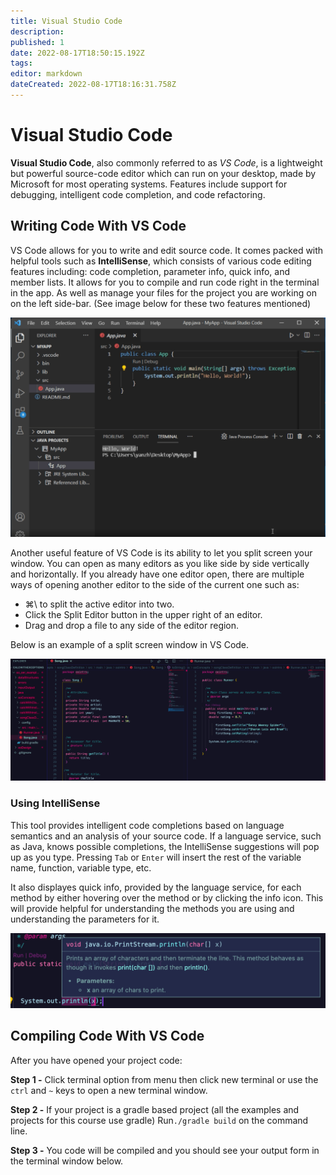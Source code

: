 ```yaml
---
title: Visual Studio Code
description: 
published: 1
date: 2022-08-17T18:50:15.192Z
tags: 
editor: markdown
dateCreated: 2022-08-17T18:16:31.758Z
---
```


# Visual Studio Code

**Visual Studio Code**, also commonly referred to as *VS Code*, is a lightweight but powerful source-code editor which can run on your desktop, made by Microsoft for most operating systems. Features include support for debugging, intelligent code completion, and code refactoring.

## Writing Code With VS Code
VS Code allows for you to write and edit source code. It comes packed with helpful tools such as **IntelliSense**, which consists of various code editing features including: code completion, parameter info, quick info, and member lists. It allows for you to compile and run code right in the terminal in the app. As well as manage your files for the project you are working on on the left side-bar. (See image below for these two features mentioned)

![code snippet in Virtual Studio Code of a hello world program.](/images/javavscode.png)

Another useful feature of VS Code is its ability to let you split screen your window. You can open as many editors as you like side by side vertically and horizontally. If you already have one editor open, there are multiple ways of opening another editor to the side of the current one such as:

- ⌘\ to split the active editor into two.
- Click the Split Editor button in the upper right of an editor.
- Drag and drop a file to any side of the editor region.

Below is an example of a split screen window in VS Code.

![split screen feature in Virtual Studio Code showing the Song class on one side and the Runner class on another.](/spliscreenvscode.png)

### Using IntelliSense
This tool provides intelligent code completions based on language semantics and an analysis of your source code. If a language service, such as Java, knows possible completions, the IntelliSense suggestions will pop up as you type. Pressing `Tab` or `Enter` will insert the rest of the variable name, function, variable type, etc. 


It also displayes quick info, provided by the language service, for each method by either hovering over the method or by clicking the info icon. This will provide helpful for understanding the methods you are using and understanding the parameters for it.

![method info popup in Virtual Studio Code showing the javadocs for the println method.](/images/infovscode.png)

## Compiling Code With VS Code


After you have  opened your project code:
 
**Step 1 -** Click terminal option from menu  then click new terminal or use the `ctrl` and `~` keys to open a new terminal window.
 
**Step 2 -** If your project is a gradle based project (all the examples and projects for this course use gradle) Run`./gradle build` on the command line.

**Step 3 -** You code will be compiled and you should see your output form in the terminal window below.



